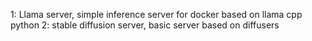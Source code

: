 1: Llama server, simple inference server for docker based on llama cpp python
2: stable diffusion server, basic server based on diffusers
